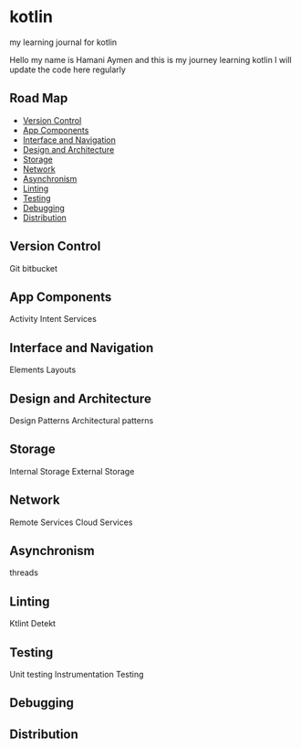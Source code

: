 # kotlin
my learning journal for kotlin

Hello my name is Hamani Aymen and this is my journey learning kotlin 
I will update the code here regularly




## Road Map

- [Version Control](#VersionControl)
- [App Components](#AppComponents)
- [Interface and Navigation](#InterfaceandNavigation)
- [Design and Architecture](#DesignandArchitecture)
- [Storage](#Storage)
-  [Network](#Network)
-  [Asynchronism](#Asynchronism)
-  [Linting](#Linting)
-  [Testing](#Testing)
-  [Debugging](#Debugging)
-  [Distribution](#Distribution)
## Version Control 
Git 
bitbucket
## App Components
Activity
Intent 
Services
## Interface and Navigation
Elements
Layouts
## Design and Architecture
Design Patterns 
Architectural patterns
## Storage
Internal Storage
External Storage
## Network
Remote Services 
Cloud Services
## Asynchronism
threads
## Linting
Ktlint
Detekt
## Testing
Unit testing
Instrumentation Testing
## Debugging
## Distribution


